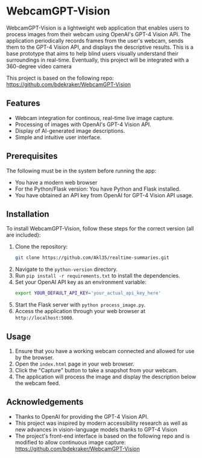 # WebcamGPT-Vision

WebcamGPT-Vision is a lightweight web application that enables users to process images from their webcam using OpenAI's GPT-4 Vision API. The application periodically records frames from the user's webcam, sends them to the GPT-4 Vision API, and displays the descriptive results. This is a base prototype that aims to help blind users visually understand their surroundings in real-time. Eventually, this project will be integrated with a 360-degree video camera 

This project is based on the following repo: https://github.com/bdekraker/WebcamGPT-Vision

## Features

- Webcam integration for continous, real-time live image capture.
- Processing of images with OpenAI's GPT-4 Vision API.
- Display of AI-generated image descriptions.
- Simple and intuitive user interface.

## Prerequisites

The following must be in the system before running the app:

- You have a modern web browser
- For the Python/Flask version: You have Python and Flask installed.
- You have obtained an API key from OpenAI for GPT-4 Vision API usage.

## Installation

To install WebcamGPT-Vision, follow these steps for the correct version (all are included):

1. Clone the repository:
   ```sh
   git clone https://github.com/Akl35/realtime-summaries.git
   ```
2. Navigate to the `python-version` directory.
3. Run `pip install -r requirements.txt` to install the dependencies.
4. Set your OpenAI API key as an environment variable:
   ```sh
   export YOUR_DEFAULT_API_KEY='your_actual_api_key_here'
   ```
5. Start the Flask server with `python process_image.py`.
6. Access the application through your web browser at `http://localhost:5000`.

## Usage

1. Ensure that you have a working webcam connected and allowed for use by the browser.
2. Open the `index.html` page in your web browser.
3. Click the "Capture" button to take a snapshot from your webcam.
4. The application will process the image and display the description below the webcam feed.

## Acknowledgements

- Thanks to OpenAI for providing the GPT-4 Vision API.
- This project was inspired by modern accessibility research as well as new advances in vision-language models thanks to GPT-4 Vision
- The project's front-end interface is based on the following repo and is modified to allow continuous image capture: https://github.com/bdekraker/WebcamGPT-Vision

